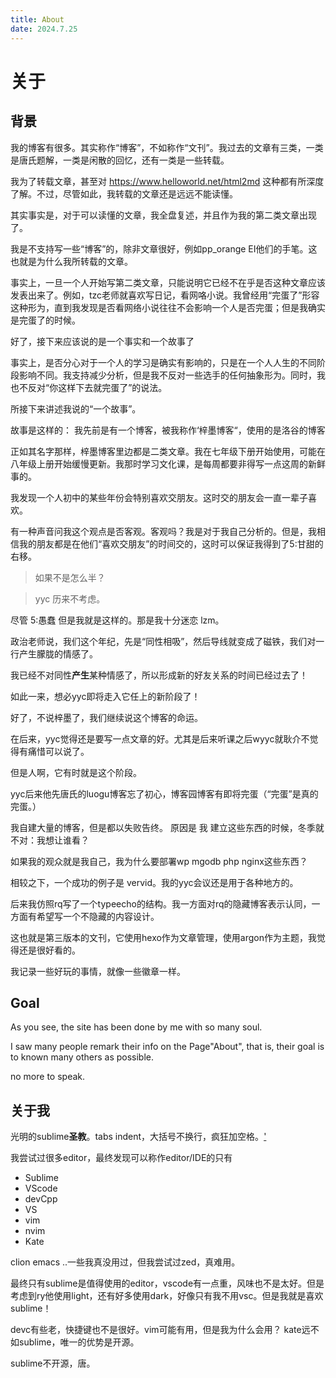 ```yaml
---
title: About
date: 2024.7.25
---
```


# 关于

## 背景

我的博客有很多。其实称作“博客”，不如称作“文刊”。我过去的文章有三类，一类是唐氏题解，一类是闲散的回忆，还有一类是一些转载。

我为了转载文章，甚至对 https://www.helloworld.net/html2md 这种都有所深度了解。不过，尽管如此，我转载的文章还是远远不能读懂。

其实事实是，对于可以读懂的文章，我全盘复述，并且作为我的第二类文章出现了。

我是不支持写一些“博客”的，除非文章很好，例如pp_orange EI他们的手笔。这也就是为什么我所转载的文章。

事实上，一旦一个人开始写第二类文章，只能说明它已经不在乎是否这种文章应该发表出来了。例如，tzc老师就喜欢写日记，看网咯小说。我曾经用“完蛋了”形容这种形为，直到我发现是否看网络小说往往不会影响一个人是否完蛋；但是我确实是完蛋了的时候。



好了，接下来应该说的是一个事实和一个故事了

事实上，是否分心对于一个人的学习是确实有影响的，只是在一个人人生的不同阶段影响不同。我支持减少分析，但是我不反对一些选手的任何抽象形为。同时，我也不反对“你这样下去就完蛋了”的说法。

所接下来讲述我说的“一个故事”。

故事是这样的：
我先前是有一个博客，被我称作‘梓墨博客“，使用的是洛谷的博客



正如其名字那样，梓墨博客里边都是二类文章。我在七年级下册开始使用，可能在八年级上册开始缓慢更新。我那时学习文化课，是每周都要非得写一点这周的新鲜事的。

我发现一个人初中的某些年份会特别喜欢交朋友。这时交的朋友会一直一辈子喜欢。


有一种声音问我这个观点是否客观。客观吗？我是对于我自己分析的。但是，我相信我的朋友都是在他们“喜欢交朋友”的时间交的，这时可以保证我得到了5:甘甜的右移。

> 如果不是怎么半？

> yyc 历来不考虑。

尽管 5:愚蠢 但是我就是这样的。那是我十分迷恋 lzm。

政治老师说，我们这个年纪，先是“同性相吸”，然后导线就变成了磁铁，我们对一行产生朦胧的情感了。

我已经不对同性**产生**某种情感了，所以形成新的好友关系的时间已经过去了！

如此一来，想必yyc即将走入它任上的新阶段了！

  

  好了，不说梓墨了，我们继续说这个博客的命运。

  在后来，yyc觉得还是要写一点文章的好。尤其是后来听课之后wyyc就耿介不觉得有痛惜可以说了。

  但是人啊，它有时就是这个阶段。

  yyc后来他先唐氏的luogu博客忘了初心，博客园博客有即将完蛋（“完蛋”是真的完蛋。）

  我自建大量的博客，但是都以失败告终。
  原因是 我 建立这些东西的时候，冬季就不对：我想让谁看？

  如果我的观众就是我自己，我为什么要部署wp mgodb php nginx这些东西？

  相较之下，一个成功的例子是 vervid。我的yyc会议还是用于各种地方的。

  后来我仿照rq写了一个typeecho的结构。我一方面对rq的隐藏博客表示认同，一方面有希望写一个不隐藏的内容设计。

  这也就是第三版本的文刊，它使用hexo作为文章管理，使用argon作为主题，我觉得还是很好看的。

  我记录一些好玩的事情，就像一些徽章一样。



## Goal

As you see, the site has been done by me with so many soul.

I saw many people remark their info on the Page"About", that is, their goal is to known many others as possible.

no more to speak.

## 关于我

光明的sublime**圣教**。tabs indent，大括号不换行，疯狂加空格。['](#难以和cxm区分)

我尝试过很多editor，最终发现可以称作editor/IDE的只有

- Sublime
- VScode
- devCpp
- VS
- vim
- nvim
- Kate

clion emacs ..一些我真没用过，但我尝试过zed，真难用。

最终只有sublime是值得使用的editor，vscode有一点重，风味也不是太好。但是考虑到ry他使用light，还有好多使用dark，好像只有我不用vsc。但是我就是喜欢sublime！

devc有些老，快捷键也不是很好。vim可能有用，但是我为什么会用？
kate远不如sublime，唯一的优势是开源。

sublime不开源，唐。
<!--stackedit_data:
eyJoaXN0b3J5IjpbLTEzMzgzNDA5NDQsLTEzNTg4MzYwNzhdfQ
==
-->